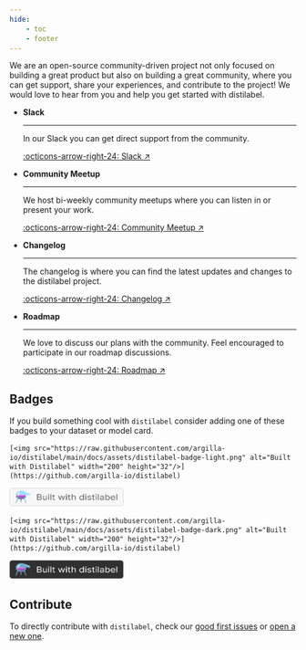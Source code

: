 ```yaml
---
hide:
    - toc
    - footer
---
```


We are an open-source community-driven project not only focused on building a great product but also on building a great community, where you can get support, share your experiences, and contribute to the project! We would love to hear from you and help you get started with distilabel.

<div class="grid cards" markdown>

-   __Slack__

    ---

    In our Slack you can get direct support from the community.


    [:octicons-arrow-right-24: Slack ↗](https://join.slack.com/t/rubrixworkspace/shared_invite/zt-whigkyjn-a3IUJLD7gDbTZ0rKlvcJ5g)

-   __Community Meetup__

    ---

    We host bi-weekly community meetups where you can listen in or present your work.

    [:octicons-arrow-right-24: Community Meetup ↗](https://lu.ma/argilla-event-calendar)

-   __Changelog__

    ---

    The changelog is where you can find the latest updates and changes to the distilabel project.

    [:octicons-arrow-right-24: Changelog ↗](https://github.com/argilla-io/distilabel/releases)

-   __Roadmap__

    ---

    We love to discuss our plans with the community. Feel encouraged to participate in our roadmap discussions.

    [:octicons-arrow-right-24: Roadmap ↗](https://github.com/orgs/argilla-io/projects/15)

</div>

## Badges

If you build something cool with `distilabel` consider adding one of these badges to your dataset or model card.

    [<img src="https://raw.githubusercontent.com/argilla-io/distilabel/main/docs/assets/distilabel-badge-light.png" alt="Built with Distilabel" width="200" height="32"/>](https://github.com/argilla-io/distilabel)

[<img src="https://raw.githubusercontent.com/argilla-io/distilabel/main/docs/assets/distilabel-badge-light.png" alt="Built with Distilabel" width="200" height="32"/>](https://github.com/argilla-io/distilabel)

    [<img src="https://raw.githubusercontent.com/argilla-io/distilabel/main/docs/assets/distilabel-badge-dark.png" alt="Built with Distilabel" width="200" height="32"/>](https://github.com/argilla-io/distilabel)

[<img src="https://raw.githubusercontent.com/argilla-io/distilabel/main/docs/assets/distilabel-badge-dark.png" alt="Built with Distilabel" width="200" height="32"/>](https://github.com/argilla-io/distilabel)

## Contribute

To directly contribute with `distilabel`, check our [good first issues](https://github.com/argilla-io/distilabel/issues?q=is%3Aissue+is%3Aopen+label%3A%22good+first+issue%22) or [open a new one](https://github.com/argilla-io/distilabel/issues/new/choose).